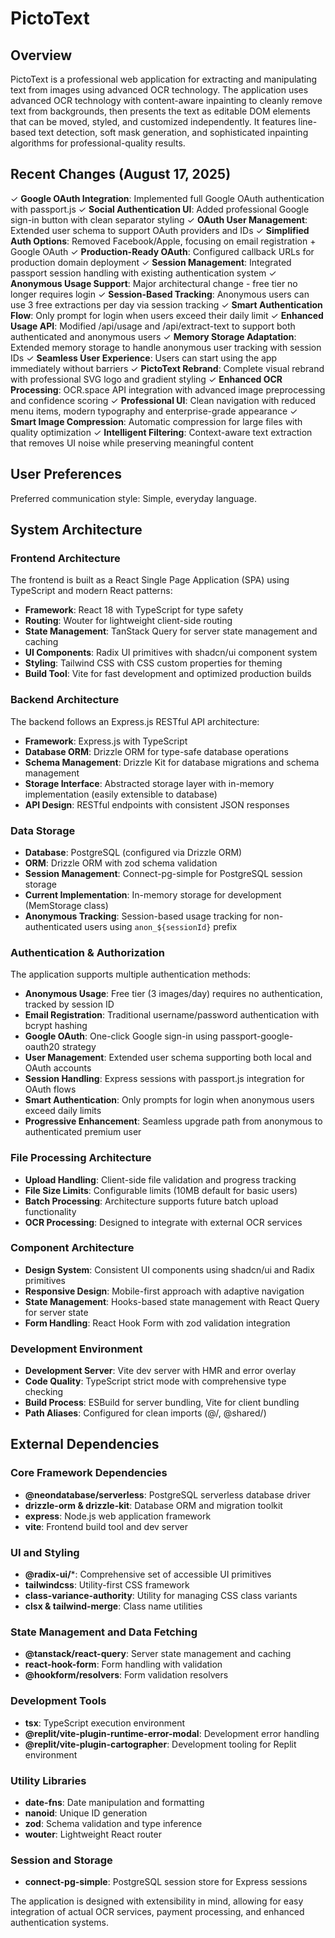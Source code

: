 # PictoText

## Overview

PictoText is a professional web application for extracting and manipulating text from images using advanced OCR technology. The application uses advanced OCR technology with content-aware inpainting to cleanly remove text from backgrounds, then presents the text as editable DOM elements that can be moved, styled, and customized independently. It features line-based text detection, soft mask generation, and sophisticated inpainting algorithms for professional-quality results.

## Recent Changes (August 17, 2025)

✓ **Google OAuth Integration**: Implemented full Google OAuth authentication with passport.js
✓ **Social Authentication UI**: Added professional Google sign-in button with clean separator styling
✓ **OAuth User Management**: Extended user schema to support OAuth providers and IDs
✓ **Simplified Auth Options**: Removed Facebook/Apple, focusing on email registration + Google OAuth
✓ **Production-Ready OAuth**: Configured callback URLs for production domain deployment
✓ **Session Management**: Integrated passport session handling with existing authentication system
✓ **Anonymous Usage Support**: Major architectural change - free tier no longer requires login
✓ **Session-Based Tracking**: Anonymous users can use 3 free extractions per day via session tracking
✓ **Smart Authentication Flow**: Only prompt for login when users exceed their daily limit
✓ **Enhanced Usage API**: Modified /api/usage and /api/extract-text to support both authenticated and anonymous users
✓ **Memory Storage Adaptation**: Extended memory storage to handle anonymous user tracking with session IDs
✓ **Seamless User Experience**: Users can start using the app immediately without barriers
✓ **PictoText Rebrand**: Complete visual rebrand with professional SVG logo and gradient styling
✓ **Enhanced OCR Processing**: OCR.space API integration with advanced image preprocessing and confidence scoring
✓ **Professional UI**: Clean navigation with reduced menu items, modern typography and enterprise-grade appearance
✓ **Smart Image Compression**: Automatic compression for large files with quality optimization
✓ **Intelligent Filtering**: Context-aware text extraction that removes UI noise while preserving meaningful content

## User Preferences

Preferred communication style: Simple, everyday language.

## System Architecture

### Frontend Architecture
The frontend is built as a React Single Page Application (SPA) using TypeScript and modern React patterns:
- **Framework**: React 18 with TypeScript for type safety
- **Routing**: Wouter for lightweight client-side routing
- **State Management**: TanStack Query for server state management and caching
- **UI Components**: Radix UI primitives with shadcn/ui component system
- **Styling**: Tailwind CSS with CSS custom properties for theming
- **Build Tool**: Vite for fast development and optimized production builds

### Backend Architecture
The backend follows an Express.js RESTful API architecture:
- **Framework**: Express.js with TypeScript
- **Database ORM**: Drizzle ORM for type-safe database operations
- **Schema Management**: Drizzle Kit for database migrations and schema management
- **Storage Interface**: Abstracted storage layer with in-memory implementation (easily extensible to database)
- **API Design**: RESTful endpoints with consistent JSON responses

### Data Storage
- **Database**: PostgreSQL (configured via Drizzle ORM)
- **ORM**: Drizzle ORM with zod schema validation
- **Session Management**: Connect-pg-simple for PostgreSQL session storage
- **Current Implementation**: In-memory storage for development (MemStorage class)
- **Anonymous Tracking**: Session-based usage tracking for non-authenticated users using `anon_${sessionId}` prefix

### Authentication & Authorization
The application supports multiple authentication methods:
- **Anonymous Usage**: Free tier (3 images/day) requires no authentication, tracked by session ID
- **Email Registration**: Traditional username/password authentication with bcrypt hashing
- **Google OAuth**: One-click Google sign-in using passport-google-oauth20 strategy
- **User Management**: Extended user schema supporting both local and OAuth accounts
- **Session Handling**: Express sessions with passport.js integration for OAuth flows
- **Smart Authentication**: Only prompts for login when anonymous users exceed daily limits
- **Progressive Enhancement**: Seamless upgrade path from anonymous to authenticated premium user

### File Processing Architecture
- **Upload Handling**: Client-side file validation and progress tracking
- **File Size Limits**: Configurable limits (10MB default for basic users)
- **Batch Processing**: Architecture supports future batch upload functionality
- **OCR Processing**: Designed to integrate with external OCR services

### Component Architecture
- **Design System**: Consistent UI components using shadcn/ui and Radix primitives
- **Responsive Design**: Mobile-first approach with adaptive navigation
- **State Management**: Hooks-based state management with React Query for server state
- **Form Handling**: React Hook Form with zod validation integration

### Development Environment
- **Development Server**: Vite dev server with HMR and error overlay
- **Code Quality**: TypeScript strict mode with comprehensive type checking
- **Build Process**: ESBuild for server bundling, Vite for client bundling
- **Path Aliases**: Configured for clean imports (@/, @shared/)

## External Dependencies

### Core Framework Dependencies
- **@neondatabase/serverless**: PostgreSQL serverless database driver
- **drizzle-orm & drizzle-kit**: Database ORM and migration toolkit
- **express**: Node.js web application framework
- **vite**: Frontend build tool and dev server

### UI and Styling
- **@radix-ui/***: Comprehensive set of accessible UI primitives
- **tailwindcss**: Utility-first CSS framework
- **class-variance-authority**: Utility for managing CSS class variants
- **clsx & tailwind-merge**: Class name utilities

### State Management and Data Fetching
- **@tanstack/react-query**: Server state management and caching
- **react-hook-form**: Form handling with validation
- **@hookform/resolvers**: Form validation resolvers

### Development Tools
- **tsx**: TypeScript execution environment
- **@replit/vite-plugin-runtime-error-modal**: Development error handling
- **@replit/vite-plugin-cartographer**: Development tooling for Replit environment

### Utility Libraries
- **date-fns**: Date manipulation and formatting
- **nanoid**: Unique ID generation
- **zod**: Schema validation and type inference
- **wouter**: Lightweight React router

### Session and Storage
- **connect-pg-simple**: PostgreSQL session store for Express sessions

The application is designed with extensibility in mind, allowing for easy integration of actual OCR services, payment processing, and enhanced authentication systems.